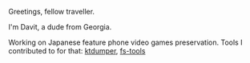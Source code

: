 Greetings, fellow traveller.

I'm Davit, a dude from Georgia.

Working on Japanese feature phone video games preservation.
Tools I contributed to for that: [ktdumper](https://github.com/ktdumper/ktdumper), [fs-tools](https://github.com/ktdumper/fs-tools)
